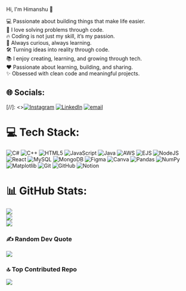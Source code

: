 Hi, I'm Himanshu 👋</br>
</hr>
💻 Passionate about building things that make life easier.</br>
🧠 I love solving problems through code.</br>
🔥 Coding is not just my skill, it’s my passion.</br>
🚀 Always curious, always learning.</br>
🛠️ Turning ideas into reality through code.</br>
📚 I enjoy creating, learning, and growing through tech.</br>
❤️ Passionate about learning, building, and sharing.</br>
✨ Obsessed with clean code and meaningful projects.</br>


## 🌐 Socials:
[//]: <>[![Instagram](https://img.shields.io/badge/Instagram-%23E4405F.svg?logo=Instagram&logoColor=white)](https://instagram.com/himanshu__p13) 
[![LinkedIn](https://img.shields.io/badge/LinkedIn-%230077B5.svg?logo=linkedin&logoColor=white)](https://linkedin.com/in/himanshu-parghi) [![email](https://img.shields.io/badge/Email-D14836?logo=gmail&logoColor=white)](mailto:ihimanshuparghi@gmail.com ) 

# 💻 Tech Stack:
![C#](https://img.shields.io/badge/c%23-%23239120.svg?style=for-the-badge&logo=csharp&logoColor=white) ![C++](https://img.shields.io/badge/c++-%2300599C.svg?style=for-the-badge&logo=c%2B%2B&logoColor=white) ![HTML5](https://img.shields.io/badge/html5-%23E34F26.svg?style=for-the-badge&logo=html5&logoColor=white) ![JavaScript](https://img.shields.io/badge/javascript-%23323330.svg?style=for-the-badge&logo=javascript&logoColor=%23F7DF1E) ![Java](https://img.shields.io/badge/java-%23ED8B00.svg?style=for-the-badge&logo=openjdk&logoColor=white) ![AWS](https://img.shields.io/badge/AWS-%23FF9900.svg?style=for-the-badge&logo=amazon-aws&logoColor=white) ![EJS](https://img.shields.io/badge/ejs-%23B4CA65.svg?style=for-the-badge&logo=ejs&logoColor=black) ![NodeJS](https://img.shields.io/badge/node.js-6DA55F?style=for-the-badge&logo=node.js&logoColor=white) ![React](https://img.shields.io/badge/react-%2320232a.svg?style=for-the-badge&logo=react&logoColor=%2361DAFB) ![MySQL](https://img.shields.io/badge/mysql-4479A1.svg?style=for-the-badge&logo=mysql&logoColor=white) ![MongoDB](https://img.shields.io/badge/MongoDB-%234ea94b.svg?style=for-the-badge&logo=mongodb&logoColor=white) ![Figma](https://img.shields.io/badge/figma-%23F24E1E.svg?style=for-the-badge&logo=figma&logoColor=white) ![Canva](https://img.shields.io/badge/Canva-%2300C4CC.svg?style=for-the-badge&logo=Canva&logoColor=white) ![Pandas](https://img.shields.io/badge/pandas-%23150458.svg?style=for-the-badge&logo=pandas&logoColor=white) ![NumPy](https://img.shields.io/badge/numpy-%23013243.svg?style=for-the-badge&logo=numpy&logoColor=white) ![Matplotlib](https://img.shields.io/badge/Matplotlib-%23ffffff.svg?style=for-the-badge&logo=Matplotlib&logoColor=black) ![Git](https://img.shields.io/badge/git-%23F05033.svg?style=for-the-badge&logo=git&logoColor=white) ![GitHub](https://img.shields.io/badge/github-%23121011.svg?style=for-the-badge&logo=github&logoColor=white) ![Notion](https://img.shields.io/badge/Notion-%23000000.svg?style=for-the-badge&logo=notion&logoColor=white)
# 📊 GitHub Stats:
![](https://github-readme-stats.vercel.app/api?username=himanshuparghi13&theme=radical&hide_border=true&include_all_commits=true&count_private=true)<br/>
![](https://nirzak-streak-stats.vercel.app/?user=himanshuparghi13&theme=radical&hide_border=true)<br/>
![](https://github-readme-stats.vercel.app/api/top-langs/?username=himanshuparghi13&theme=radical&hide_border=true&include_all_commits=true&count_private=true&layout=compact)

### ✍️ Random Dev Quote
![](https://quotes-github-readme.vercel.app/api?type=horizontal&theme=radical)

### 🔝 Top Contributed Repo
![](https://github-contributor-stats.vercel.app/api?username=himanshuparghi13&limit=5&theme=dark&combine_all_yearly_contributions=true)

<!-- Proudly created with GPRM ( https://gprm.itsvg.in ) -->
